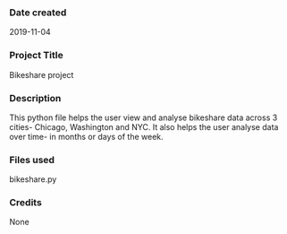 ### Date created
2019-11-04

### Project Title
Bikeshare project

### Description
This python file helps the user view and analyse bikeshare data across 3 cities- Chicago, Washington and NYC.
It also helps the user analyse data over time- in months or days of the week.

### Files used
bikeshare.py

### Credits
None

